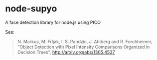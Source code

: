 node-supyo
==========

A face detection library for node.js using PICO

See:


> N. Markus, M. Frljak, I. S. Pandzic, J. Ahlberg and R. Forchheimer, "Object Detection with Pixel Intensity Comparisons Organized in Decision Trees", http://arxiv.org/abs/1305.4537
